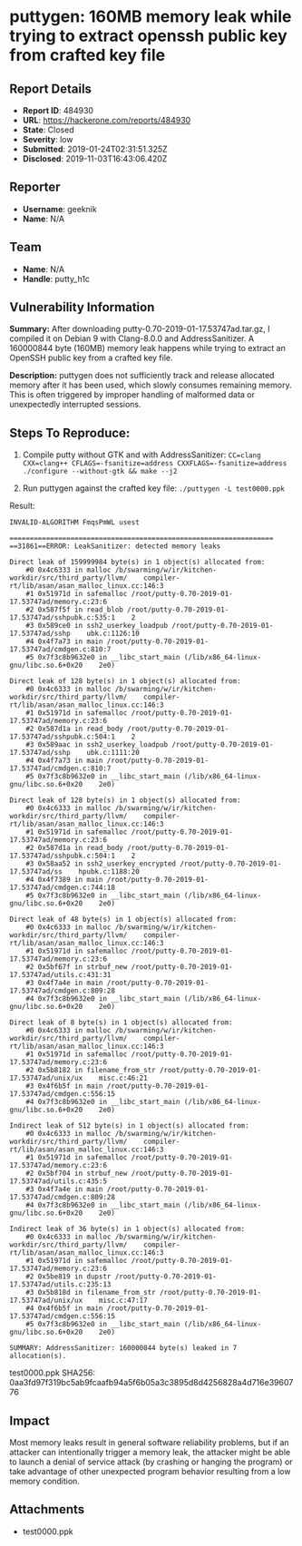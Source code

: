 # puttygen: 160MB memory leak while trying to extract openssh public key from crafted key file

## Report Details
- **Report ID**: 484930
- **URL**: https://hackerone.com/reports/484930
- **State**: Closed
- **Severity**: low
- **Submitted**: 2019-01-24T02:31:51.325Z
- **Disclosed**: 2019-11-03T16:43:06.420Z

## Reporter
- **Username**: geeknik
- **Name**: N/A

## Team
- **Name**: N/A
- **Handle**: putty_h1c

## Vulnerability Information
**Summary:**
After downloading putty-0.70-2019-01-17.53747ad.tar.gz, I compiled it on Debian 9 with Clang-8.0.0 and AddressSanitizer. A 160000844 byte (160MB) memory leak happens while trying to extract an OpenSSH public key from a crafted key file.

**Description:**
puttygen does not sufficiently track and release allocated memory after it has been used, which slowly consumes remaining memory. This is often triggered by improper handling of malformed data or unexpectedly interrupted sessions. 

## Steps To Reproduce:

1) Compile putty without GTK and with AddressSanitizer:
`CC=clang CXX=clang++ CFLAGS=-fsanitize=address CXXFLAGS=-fsanitize=address ./configure --without-gtk && make --j2`

2) Run puttygen against the crafted key file:
`./puttygen -L test0000.ppk`

Result:
```
INVALID-ALGORITHM FmqsPmWL usest

=================================================================
==31861==ERROR: LeakSanitizer: detected memory leaks

Direct leak of 159999984 byte(s) in 1 object(s) allocated from:
    #0 0x4c6333 in malloc /b/swarming/w/ir/kitchen-workdir/src/third_party/llvm/    compiler-rt/lib/asan/asan_malloc_linux.cc:146:3
    #1 0x51971d in safemalloc /root/putty-0.70-2019-01-17.53747ad/memory.c:23:6
    #2 0x587f5f in read_blob /root/putty-0.70-2019-01-17.53747ad/sshpubk.c:535:1    2
    #3 0x589ce0 in ssh2_userkey_loadpub /root/putty-0.70-2019-01-17.53747ad/sshp    ubk.c:1126:10
    #4 0x4f7a73 in main /root/putty-0.70-2019-01-17.53747ad/cmdgen.c:810:7
    #5 0x7f3c8b9632e0 in __libc_start_main (/lib/x86_64-linux-gnu/libc.so.6+0x20    2e0)

Direct leak of 128 byte(s) in 1 object(s) allocated from:
    #0 0x4c6333 in malloc /b/swarming/w/ir/kitchen-workdir/src/third_party/llvm/    compiler-rt/lib/asan/asan_malloc_linux.cc:146:3
    #1 0x51971d in safemalloc /root/putty-0.70-2019-01-17.53747ad/memory.c:23:6
    #2 0x587d1a in read_body /root/putty-0.70-2019-01-17.53747ad/sshpubk.c:504:1    2
    #3 0x589aac in ssh2_userkey_loadpub /root/putty-0.70-2019-01-17.53747ad/sshp    ubk.c:1111:20
    #4 0x4f7a73 in main /root/putty-0.70-2019-01-17.53747ad/cmdgen.c:810:7
    #5 0x7f3c8b9632e0 in __libc_start_main (/lib/x86_64-linux-gnu/libc.so.6+0x20    2e0)

Direct leak of 128 byte(s) in 1 object(s) allocated from:
    #0 0x4c6333 in malloc /b/swarming/w/ir/kitchen-workdir/src/third_party/llvm/    compiler-rt/lib/asan/asan_malloc_linux.cc:146:3
    #1 0x51971d in safemalloc /root/putty-0.70-2019-01-17.53747ad/memory.c:23:6
    #2 0x587d1a in read_body /root/putty-0.70-2019-01-17.53747ad/sshpubk.c:504:1    2
    #3 0x58aa52 in ssh2_userkey_encrypted /root/putty-0.70-2019-01-17.53747ad/ss    hpubk.c:1188:20
    #4 0x4f7389 in main /root/putty-0.70-2019-01-17.53747ad/cmdgen.c:744:18
    #5 0x7f3c8b9632e0 in __libc_start_main (/lib/x86_64-linux-gnu/libc.so.6+0x20    2e0)

Direct leak of 48 byte(s) in 1 object(s) allocated from:
    #0 0x4c6333 in malloc /b/swarming/w/ir/kitchen-workdir/src/third_party/llvm/    compiler-rt/lib/asan/asan_malloc_linux.cc:146:3
    #1 0x51971d in safemalloc /root/putty-0.70-2019-01-17.53747ad/memory.c:23:6
    #2 0x5bf67f in strbuf_new /root/putty-0.70-2019-01-17.53747ad/utils.c:431:31
    #3 0x4f7a4e in main /root/putty-0.70-2019-01-17.53747ad/cmdgen.c:809:28
    #4 0x7f3c8b9632e0 in __libc_start_main (/lib/x86_64-linux-gnu/libc.so.6+0x20    2e0)

Direct leak of 8 byte(s) in 1 object(s) allocated from:
    #0 0x4c6333 in malloc /b/swarming/w/ir/kitchen-workdir/src/third_party/llvm/    compiler-rt/lib/asan/asan_malloc_linux.cc:146:3
    #1 0x51971d in safemalloc /root/putty-0.70-2019-01-17.53747ad/memory.c:23:6
    #2 0x5b8182 in filename_from_str /root/putty-0.70-2019-01-17.53747ad/unix/ux    misc.c:46:21
    #3 0x4f6b5f in main /root/putty-0.70-2019-01-17.53747ad/cmdgen.c:556:15
    #4 0x7f3c8b9632e0 in __libc_start_main (/lib/x86_64-linux-gnu/libc.so.6+0x20    2e0)

Indirect leak of 512 byte(s) in 1 object(s) allocated from:
    #0 0x4c6333 in malloc /b/swarming/w/ir/kitchen-workdir/src/third_party/llvm/    compiler-rt/lib/asan/asan_malloc_linux.cc:146:3
    #1 0x51971d in safemalloc /root/putty-0.70-2019-01-17.53747ad/memory.c:23:6
    #2 0x5bf704 in strbuf_new /root/putty-0.70-2019-01-17.53747ad/utils.c:435:5
    #3 0x4f7a4e in main /root/putty-0.70-2019-01-17.53747ad/cmdgen.c:809:28
    #4 0x7f3c8b9632e0 in __libc_start_main (/lib/x86_64-linux-gnu/libc.so.6+0x20    2e0)

Indirect leak of 36 byte(s) in 1 object(s) allocated from:
    #0 0x4c6333 in malloc /b/swarming/w/ir/kitchen-workdir/src/third_party/llvm/    compiler-rt/lib/asan/asan_malloc_linux.cc:146:3
    #1 0x51971d in safemalloc /root/putty-0.70-2019-01-17.53747ad/memory.c:23:6
    #2 0x5be819 in dupstr /root/putty-0.70-2019-01-17.53747ad/utils.c:235:13
    #3 0x5b818d in filename_from_str /root/putty-0.70-2019-01-17.53747ad/unix/ux    misc.c:47:17
    #4 0x4f6b5f in main /root/putty-0.70-2019-01-17.53747ad/cmdgen.c:556:15
    #5 0x7f3c8b9632e0 in __libc_start_main (/lib/x86_64-linux-gnu/libc.so.6+0x20    2e0)

SUMMARY: AddressSanitizer: 160000844 byte(s) leaked in 7 allocation(s).

```

test0000.ppk SHA256: 0aa3fd97f319bc5ab9fcaafb94a5f6b05a3c3895d8d4256828a4d716e3960776

## Impact

Most memory leaks result in general software reliability problems, but if an attacker can intentionally trigger a memory leak, the attacker might be able to launch a denial of service attack (by crashing or hanging the program) or take advantage of other unexpected program behavior resulting from a low memory condition.

## Attachments
- test0000.ppk
